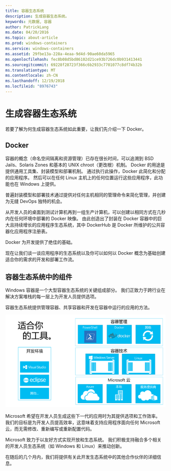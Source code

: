 ```yaml
---
title: 容器生态系统
description: 生成容器生态系统。
keywords: 元数据, 容器
author: PatrickLang
ms.date: 04/20/2016
ms.topic: about-article
ms.prod: windows-containers
ms.service: windows-containers
ms.assetid: 29fbe13a-228a-4eaa-9d4d-90ae60da5965
ms.openlocfilehash: fec8b08d5bd86102d21ce93b726dc0b931413441
ms.sourcegitcommit: 69228f28723f366c6b2933c7701077c8df74b32b
ms.translationtype: MT
ms.contentlocale: zh-CN
ms.lasthandoff: 12/19/2018
ms.locfileid: "8976743"
---
```

# <a name="building-a-container-ecosystem"></a>生成容器生态系统

若要了解为何生成容器生态系统如此重要，让我们先介绍一下 Docker。

## <a name="docker"></a>Docker

容器的概念（命名空间隔离和资源管理）已存在很长时间，可以追溯到 BSD Jails、Solaris Zones 和基本的 UNIX chroot（更改根）机制。   Docker 的用途是提供通用工具集、封装模型和部署机制。  通过执行此操作，Docker 此简化和分配的应用程序。  然后可以在任何 Linux 主机上的任何位置运行这些应用程序，此功能也在 Windows 上提供。

普遍封装模型和部署技术通过提供对任何主机相同的管理命令来简化管理，并创建为无缝 DevOps 独特的机会。

从开发人员的桌面到测试计算机再到一组生产计算机，可以创建以相同方式在几秒内在任何环境中部署的 Docker 映像。 由此创造出了封装在 Docker 容器中的巨大且持续增长的应用程序生态系统，其中 DockerHub 是 Docker 所维护的公共容器化应用程序注册表。

Docker 为开发提供了绝佳的基础。

现在让我们谈一谈应用程序的生态系统以及你可以如何以 Docker 概念为基础创建适合你的需求的开发和部署工作流。

## <a name="components-in-a-container-ecosystem"></a>容器生态系统中的组件

Windows 容器是一个大型容器生态系统的关键组成部分。 我们正致力于跨行业在解决方案堆栈的每一层上为开发人员提供选项。

容器生态系统提供管理容器、共享容器和开发在容器中运行的应用的方法。

![](media/containerEcosystem.png)

Microsoft 希望在开发人员生成这些下一代的应用时为其提供选项和工作效率。  我们的目标是为开发人员提高效率，这意味着支持应用程序面向任何 Microsoft 云，而无需修改、重新编写或重新配置代码。

Microsoft 致力于以友好方式实现开放和生态系统。  我们积极支持融合多个相关的开发人员生态系统（如 Windows 和 Linux）来推动创新。

在随后的几个月内，我们将提供有关此开发生态系统中的其他合作伙伴的详细信息。
